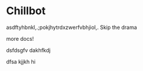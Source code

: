 # Chillbot
asdftyhbnkl,.;pokjhytrdxzwerfvbhjiol,.
Skip the drama


more docs!


dsfdsgfv
dakhfkdj



dfsa
kjjkh
hi
